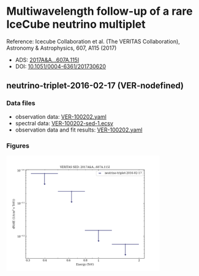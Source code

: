 # Multiwavelength follow-up of a rare IceCube neutrino multiplet

Reference:
Icecube Collaboration et al. (The VERITAS Collaboration), Astronomy & Astrophysics, 607, A115 (2017)

- ADS: [2017A&A...607A.115I](http://adsabs.harvard.edu/abs/2017A&A...607A.115I)
- DOI: [10.1051/0004-6361/201730620](https://doi.org/10.1051/0004-6361/201730620)

## neutrino-triplet-2016-02-17 (VER-nodefined)
### Data files

- observation data: [VER-100202.yaml](VER-100202.yaml)  
- spectral data: [VER-100202-sed-1.ecsv](VER-100202-sed-1.ecsv)  
- observation data and fit results: [VER-100202.yaml](VER-100202.yaml)  


### Figures

<img src="figures/2017A&A...607A.115I-VER-100202-1-sed.png" alt="drawing" width="400"/>


